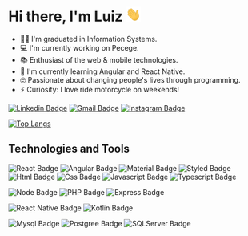 <h1 align="left">Hi there, I'm Luiz <img src="https://raw.githubusercontent.com/ABSphreak/ABSphreak/master/gifs/Hi.gif" width="30px"></h1>

- 👨‍🎓 I'm graduated in Information Systems.
- 💻 I'm currently working on Pecege.
- 📚 Enthusiast of the web & mobile technologies.
- 🌱 I'm currently learning Angular and React Native.
- 🤓 Passionate about changing people's lives through programming.
- ⚡ Curiosity: I love ride motorcycle on weekends!


[![Linkedin Badge](https://img.shields.io/badge/LinkedIn-0077B5?style=for-the-badge&logo=linkedin&logoColor=white)](https://www.linkedin.com/in/lmodenez/) 
[![Gmail Badge](https://img.shields.io/badge/Gmail-D14836?style=for-the-badge&logo=gmail&logoColor=white)](mailto:lmodenez98@gmail.com)
[![Instagram Badge](https://img.shields.io/badge/Instagram-E4405F?style=for-the-badge&logo=instagram&logoColor=white)](https://instagram.com/_luizmodenez) 


[![Top Langs](https://github-readme-stats.vercel.app/api/top-langs/?username=lmodenez&layout=compact&theme=dracula)](https://github.com/lmodenez/github-readme-stats)


<h2 align="left">Technologies and Tools</h2>


![React Badge](https://img.shields.io/badge/React-1572B6?style=for-the-badge&logo=react&logoColor=white)
![Angular Badge](https://img.shields.io/badge/Angular-1572B6?style=for-the-badge&logo=angular&logoColor=white)
![Material Badge](https://img.shields.io/badge/Material--UI-1572B6?style=for-the-badge&logo=material-ui&logoColor=white)
![Styled Badge](https://img.shields.io/badge/styled--components-1572B6?style=for-the-badge&logo=styled-components&logoColor=white)
![Html Badge](https://img.shields.io/badge/HTML5-1572B6?style=for-the-badge&logo=html5&logoColor=white)
![Css Badge](https://img.shields.io/badge/CSS3-1572B6?style=for-the-badge&logo=css3&logoColor=white)
![Javascript Badge](https://img.shields.io/badge/JavaScript-1572B6?style=for-the-badge&logo=javascript&logoColor=white)
![Typescript Badge](https://img.shields.io/badge/TypeScript-1572B6?style=for-the-badge&logo=typescript&logoColor=white)

![Node Badge](https://img.shields.io/badge/Node.js-43853D?style=for-the-badge&logo=node.js&logoColor=white)
![PHP Badge](https://img.shields.io/badge/PHP-43853D?style=for-the-badge&logo=php&logoColor=white)
![Express Badge](https://img.shields.io/badge/Express.js-43853D?style=for-the-badge)


![React Native Badge](https://img.shields.io/badge/React_Native-D14836?style=for-the-badge&logo=react&logoColor=white)
![Kotlin Badge](https://img.shields.io/badge/Kotlin-D14836?&style=for-the-badge&logo=kotlin&logoColor=white)


![Mysql Badge](https://img.shields.io/badge/MySQL-563D7C?style=for-the-badge&logo=mysql&logoColor=white)
![Postgree Badge](https://img.shields.io/badge/PostgreSQL-563D7C?style=for-the-badge&logo=postgresql&logoColor=white)
![SQLServer Badge](https://img.shields.io/badge/Microsoft_SQL_Server-563D7C?style=for-the-badge&logo=microsoft-sql-server&logoColor=white)



